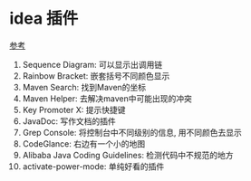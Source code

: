 # idea 插件

[参考](https://www.bilibili.com/video/BV17f4y1g7pk?spm_id_from=333.999.0.0)

1. Sequence Diagram: 可以显示出调用链
2. Rainbow Bracket: 嵌套括号不同颜色显示
3. Maven Search: 找到Maven的坐标
4. Maven Helper: 去解决maven中可能出现的冲突
5. Key Promoter X: 提示快捷键
6. JavaDoc: 写作文档的插件
7. Grep Console: 将控制台中不同级别的信息, 用不同颜色去显示
8. CodeGlance: 右边有一个小的地图
9. Alibaba Java Coding Guidelines: 检测代码中不规范的地方
10. activate-power-mode: 单纯好看的插件